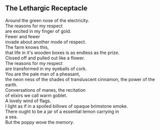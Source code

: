 The Lethargic Receptacle
------------------------
Around the green nose of the electricity.  
The reasons for my respect  
are excited in my finger of gold.  
Fewer and fewer  
invade about another mode of respect.  
The farm knows this,  
that life in it's wooden boxes is as endless as the prize.  
Closed off and pulled out like a flower.  
The reasons for my respect  
are transformed in my eyeballs of cork.  
You are the pale man of a pheasant,  
the neon ness of the shades of transluscent cinnamon, the power of the earth.  
Conversations of manes, the recitation  
of elixirs we call warm goblet.  
A lovely wind of flags.  
I light as if in a spoiled billows of opaque brimstone smoke.  
There ought to be a jar of a essential lemon carrying in  
a sea.  
But the poppy wove the memory.  
